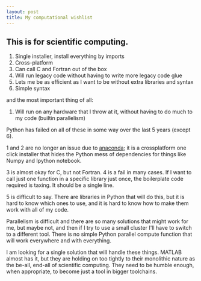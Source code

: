 ```yaml
---
layout: post
title: My computational wishlist
---
```


## This is for scientific computing.

1. Single installer, install everything by imports
1. Cross-platform
1. Can call C and Fortran out of the box
1. Will run legacy code without having to write more legacy code glue
1. Lets me be as efficient as I want to be without extra libraries and syntax
1. Simple syntax

and the most important thing of all:

1. Will run on any hardware that I throw at it, without having to do much to my code (builtin parallelism)

Python has failed on all of these in some way over the last 5 years (except 6).

1 and 2 are no longer an issue due to [anaconda](http://continuum.io/downloads); it is a crossplatform
one click installer that hides the Python mess of dependencies for things like Numpy and Ipython notebook.

3 is almost okay for C, but not Fortran. 4 is a fail in many cases. If I want to call just one function
in a specific library just once, the boilerplate code required is taxing. It should be a single line.

5 is difficult to say. There are libraries in Python that will do this, but it is hard to know which ones
to use, and it is hard to know how to make them work with all of my code.

Parallelism is difficult and there are so many solutions that might work for me, but maybe not, and then if
I try to use a small cluster I'll have to switch to a different tool.  There is no simple Python parallel compute
function that will work everywhere and with everything.

I am looking for a single solution that will handle these things. MATLAB almost has it, but they are holding
on too tightly to their monolithic nature as the be-all, end-all of scientific computing.  They need to
be humble enough, when appropriate, to become just a tool in bigger toolchains.  

